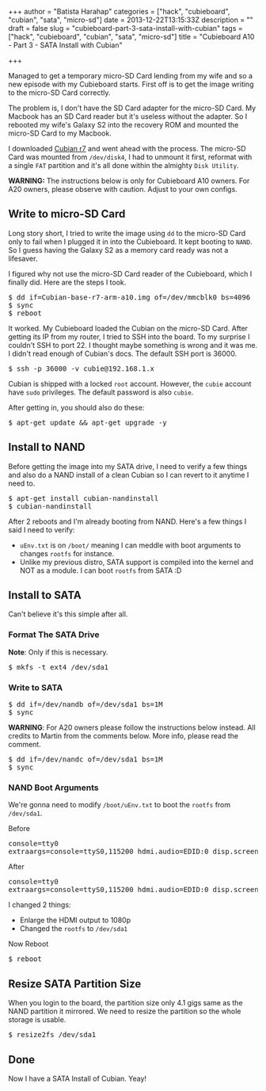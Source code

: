 +++
author = "Batista Harahap"
categories = ["hack", "cubieboard", "cubian", "sata", "micro-sd"]
date = 2013-12-22T13:15:33Z
description = ""
draft = false
slug = "cubieboard-part-3-sata-install-with-cubian"
tags = ["hack", "cubieboard", "cubian", "sata", "micro-sd"]
title = "Cubieboard A10 - Part 3 - SATA Install with Cubian"

+++


Managed to get a temporary micro-SD Card lending from my wife and so a new episode with my Cubieboard starts. First off is to get the image writing to the micro-SD Card correctly.

The problem is, I don't have the SD Card adapter for the micro-SD Card. My Macbook has an SD Card reader but it's useless without the adapter. So I rebooted my wife's Galaxy S2 into the recovery ROM and mounted the micro-SD Card to my Macbook.

I downloaded [Cubian r7](http://cubian.org/downloads/) and went ahead with the process. The micro-SD Card was mounted from `/dev/disk4`, I had to unmount it first, reformat with a single `FAT` partition and it's all done within the almighty `Disk Utility`.

**WARNING:** The instructions below is only for Cubieboard A10 owners. For A20 owners, please observe with caution. Adjust to your own configs.

## Write to micro-SD Card

Long story short, I tried to write the image using `dd` to the micro-SD Card only to fail when I plugged it in into the Cubieboard. It kept booting to `NAND`. So I guess having the Galaxy S2 as a memory card ready was not a lifesaver.

I figured why not use the micro-SD Card reader of the Cubieboard, which I finally did. Here are the steps I took.

<pre>$ dd if=Cubian-base-r7-arm-a10.img of=/dev/mmcblk0 bs=4096
$ sync
$ reboot</pre>

It worked. My Cubieboard loaded the Cubian on the micro-SD Card. After getting its IP from my router, I tried to SSH into the board. To my surprise I couldn't SSH to port 22. I thought maybe something is wrong and it was me. I didn't read enough of Cubian's docs. The default SSH port is 36000.

<pre>$ ssh -p 36000 -v cubie@192.168.1.x</pre>

Cubian is shipped with a locked `root` account. However, the `cubie` account have `sudo` privileges. The default password is also `cubie`.

After getting in, you should also do these:

<pre>$ apt-get update && apt-get upgrade -y</pre>

## Install to NAND

Before getting the image into my SATA drive, I need to verify a few things and also do a NAND install of a clean Cubian so I can revert to it anytime I need to.

<pre>
$ apt-get install cubian-nandinstall
$ cubian-nandinstall
</pre>

After 2 reboots and I'm already booting from NAND. Here's a few things I said I need to verify:

* `uEnv.txt` is on `/boot/` meaning I can meddle with boot arguments to changes `rootfs` for instance.
* Unlike my previous distro, SATA support is compiled into the kernel and NOT as a module. I can boot `rootfs` from SATA :D

## Install to SATA

Can't believe it's this simple after all.

### Format The SATA Drive

**Note**: Only if this is necessary.

<pre>$ mkfs -t ext4 /dev/sda1</pre>

### Write to SATA

<pre>
$ dd if=/dev/nandb of=/dev/sda1 bs=1M
$ sync
</pre>

**WARNING**: For A20 owners please follow the instructions below instead. All credits to Martin from the comments below. More info, please read the comment.

<pre>
$ dd if=/dev/nandc of=/dev/sda1 bs=1M
$ sync
</pre>

### NAND Boot Arguments

We're gonna need to modify `/boot/uEnv.txt` to boot the `rootfs` from `/dev/sda1`.

Before
<pre>console=tty0
extraargs=console=ttyS0,115200 hdmi.audio=EDID:0 disp.screen0_output_mode=EDID:1280x800p60 root=/dev/nandb rootwait panic=10 consoleblank=0</pre>

After
<pre>console=tty0
extraargs=console=ttyS0,115200 hdmi.audio=EDID:0 disp.screen0_output_mode=EDID:1920x1080p60 root=/dev/sda1 rootwait panic=10 consoleblank=0</pre>

I changed 2 things:

* Enlarge the HDMI output to 1080p
* Changed the `rootfs` to `/dev/sda1`

Now Reboot
<pre>$ reboot</pre>

## Resize SATA Partition Size

When you login to the board, the partition size only 4.1 gigs same as the NAND partition it mirrored. We need to resize the partition so the whole storage is usable.

<pre>$ resize2fs /dev/sda1</pre>

## Done

Now I have a SATA Install of Cubian. Yeay!

<script type="text/javascript">
var amzn_assoc_placement = "adunit0";
var amzn_assoc_search_bar = "true";
var amzn_assoc_tracking_id = "bango29-20";
var amzn_assoc_ad_mode = "manual";
var amzn_assoc_ad_type = "smart";
var amzn_assoc_marketplace = "amazon";
var amzn_assoc_region = "US";
var amzn_assoc_title = "Buy Now";
var amzn_assoc_linkid = "37ddc99aabea4f2a5b575620b01a230c";
var amzn_assoc_asins = "B00JUG7R60,178328157X,B00ISKS416,B00KCS8ZUC";
</script>
<script src="//z-na.amazon-adsystem.com/widgets/onejs?MarketPlace=US"></script>